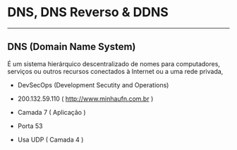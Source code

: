 # DNS, DNS Reverso & DDNS 

---

## DNS (Domain Name System)

É um sistema hierárquico descentralizado de nomes para computadores, serviços ou  outros recursos conectados à Internet ou a uma rede privada,

- DevSecOps (Development Secutity and Operations)
 
- 200.132.59.110 ( http://www.minhaufn.com.br )

- Camada 7 ( Aplicação )

- Porta 53

- Usa UDP ( Camada 4 )
